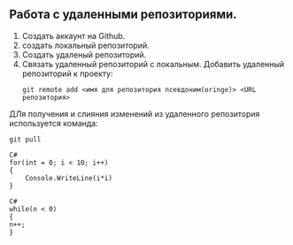 ## **Работа с удаленными репозиториями.**

1. Создать аккаунт на Github.
2. создать локальный репозиторий.
3. Создать удаленый репозиторий.
4. Связать удаленный репозиторий с локальным.
   Добавить удаленный репозиторий к проекту:
   ```
   git remote add <имя для репозитория псевдоним(oringe)> <URL репозитория>
   ```
ДЛя получения и слияния изменений из удаленного репозитория используется команда:
```
git pull
``` 
```
C#
for(int = 0; i < 10; i++)
{
    Console.WriteLine(i*i)
}
```
```
C#
while(n < 0)
{
n++;
}
```
